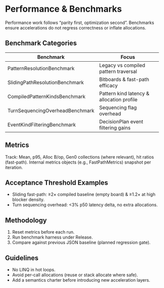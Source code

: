 # Performance & Benchmarks

Performance work follows “parity first, optimization second”. Benchmarks ensure accelerations do not regress correctness or inflate allocations.

## Benchmark Categories

| Benchmark | Focus |
|-----------|-------|
| PatternResolutionBenchmark | Legacy vs compiled pattern traversal |
| SlidingPathResolutionBenchmark | Bitboards & fast-path efficacy |
| CompiledPatternKindsBenchmark | Pattern kind latency & allocation profile |
| TurnSequencingOverheadBenchmark | Sequencing flag overhead |
| EventKindFilteringBenchmark | DecisionPlan event filtering gains |

## Metrics

Track: Mean, p95, Alloc B/op, Gen0 collections (where relevant), hit ratios (fast-path). Internal metrics objects (e.g., FastPathMetrics) snapshot per iteration.

## Acceptance Threshold Examples

* Sliding fast-path: ≥2× compiled baseline (empty board) & ≥1.2× at high blocker density.
* Turn sequencing overhead: <3% p50 latency delta, no extra allocations.

## Methodology

1. Reset metrics before each run.
2. Run benchmark harness under Release.
3. Compare against previous JSON baseline (planned regression gate).

## Guidelines

* No LINQ in hot loops.
* Avoid per-call allocations (reuse or stack allocate where safe).
* Add a semantics charter before introducing new acceleration layers.
